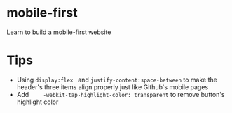 # mobile-first
Learn to build a mobile-first website

# Tips
- Using ```display:flex ``` and ```justify-content:space-between``` to make the header's three items align properly just like Github's mobile pages
- Add ```    -webkit-tap-highlight-color: transparent``` to remove button's highlight color 
